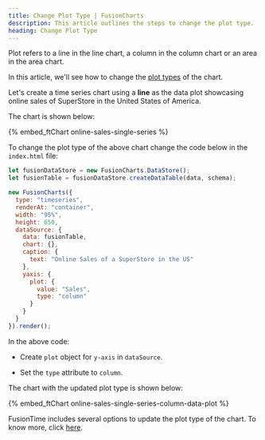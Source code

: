 ```yaml
---
title: Change Plot Type | FusionCharts
description: This article outlines the steps to change the plot type.
heading: Change Plot Type
---
```


Plot refers to a line in the line chart, a column in the column chart or an area in the area chart.

In this article, we'll see how to change the [plot types](/fusiontime/fusiontime-component/plot-types-in-fusiontime) of the chart.

Let's create a time series chart using a **line** as the data plot showcasing online sales of SuperStore in the United States of America.

The chart is shown below:

{% embed_ftChart online-sales-single-series %}

To change the plot type of the above chart change the code below in the `index.html` file:

```javascript
let fusionDataStore = new FusionCharts.DataStore();
let fusionTable = fusionDataStore.createDataTable(data, schema);

new FusionCharts({
  type: "timeseries",
  renderAt: "container",
  width: "95%",
  height: 650,
  dataSource: {
    data: fusionTable,
    chart: {},
    caption: {
      text: "Online Sales of a SuperStore in the US"
    },
    yaxis: {
      plot: {
        value: "Sales",
        type: "column"
      }
    }
  }
}).render();
```

In the above code:

- Create `plot` object for `y-axis` in `dataSource`.

- Set the `type` attribute to `column`.

The chart with the updated plot type is shown below:

{% embed_ftChart online-sales-single-series-column-data-plot %}

FusionTime includes several options to update the plot type of the chart. To know more, click [here](/fusiontime/fusiontime-component/plot-types-in-fusiontime).
